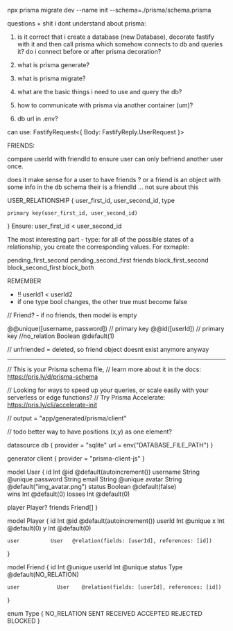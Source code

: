 npx prisma migrate dev --name init --schema=./prisma/schema.prisma


questions + shit i dont understand about prisma:

1) is it correct that i create a database (new Database), decorate fastify with it and then call prisma which somehow connects to db and queries it?
	do i connect before or after prisma decoration?

2) what is prisma generate?

3) what is prisma migrate?

4) what are the basic things i need to use and query the db?

5) how to communicate with prisma via another container (um)?

6) db url in .env?


can use: FastifyRequest<{ Body: FastifyReply.UserRequest }>



FRIENDS:

compare userId with friendId to ensure user can only 
befriend another user once.

does it make sense for a user to have friends ?
or a friend is an object with some info in the db schema
their is a friendId ... not sure about this

USER_RELATIONSHIP {
    user_first_id,
    user_second_id,
    type

    primary key(user_first_id, user_second_id)
}
Ensure: user_first_id < user_second_id

The most interesting part - type: for all of the possible states of a relationship, you create the corresponding values. For exmaple:

pending_first_second
pending_second_first
friends
block_first_second
block_second_first
block_both


REMEMBER

- !! userId1 < userId2
- if one type bool changes, the other true must become false



// Friend? - if no friends, then model is empty


  @@unique([username, password]) // primary key
  	@@id([userId]) // primary key
	//no_relation				Boolean		@default(1)


// unfriended = deleted, so friend object doesnt exist anymore anyway


------------------------------------------------------------------------

// This is your Prisma schema file,
// learn more about it in the docs: https://pris.ly/d/prisma-schema

// Looking for ways to speed up your queries, or scale easily with your serverless or edge functions?
// Try Prisma Accelerate: https://pris.ly/cli/accelerate-init

// output   = "app/generated/prisma/client"

// todo better way to have positions (x,y) as one element?

datasource db {
  provider = "sqlite"
  url      = env("DATABASE_FILE_PATH")
}

generator client {
  provider = "prisma-client-js"
}

model User {
  id    			Int     @id @default(autoincrement())
  username  		String     @unique
  password 			String
  email 			String     @unique
  avatar 			String		@default("img_avatar.png")
  status 			Boolean     @default(false)  
  wins				Int @default(0)
  losses 			Int @default(0)

  player 			Player?
  friends 			Friend[]
}

model Player {
    id            Int   @id @default(autoincrement())
    userId        Int     @unique
    x             Int @default(0)
    y             Int @default(0)

    user          User   @relation(fields: [userId], references: [id])
}

model Friend {
    id    		    Int 	 @unique
	userId			Int      @unique
	status		    Type	 @default(NO_RELATION)

	user     		User	@relation(fields: [userId], references: [id])
}

enum Type {
	NO_RELATION
	SENT
	RECEIVED
	ACCEPTED
	REJECTED
	BLOCKED
}
